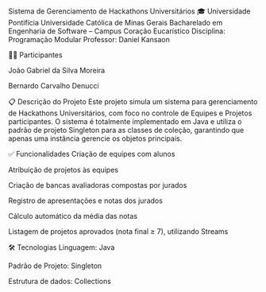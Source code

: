 Sistema de Gerenciamento de Hackathons Universitários
🎓 Universidade
Pontifícia Universidade Católica de Minas Gerais
Bacharelado em Engenharia de Software – Campus Coração Eucarístico
Disciplina: Programação Modular
Professor: Daniel Kansaon

👨‍💻 Participantes

João Gabriel da Silva Moreira

Bernardo Carvalho Denucci

📋 Descrição do Projeto
Este projeto simula um sistema para gerenciamento de Hackathons Universitários, com foco no controle de Equipes e Projetos participantes. O sistema é totalmente implementado em Java e utiliza o padrão de projeto Singleton para as classes de coleção, garantindo que apenas uma instância gerencie os objetos principais.

✅ Funcionalidades
Criação de equipes com alunos

Atribuição de projetos às equipes

Criação de bancas avaliadoras compostas por jurados

Registro de apresentações e notas dos jurados

Cálculo automático da média das notas

Listagem de projetos aprovados (nota final ≥ 7), utilizando Streams

🛠️ Tecnologias
Linguagem: Java

Padrão de Projeto: Singleton

Estrutura de dados: Collections

